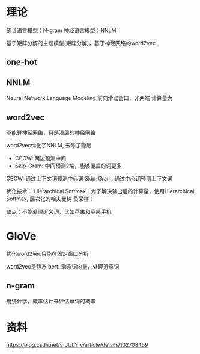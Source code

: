 # 理论

统计语言模型：N-gram
神经语言模型：NNLM

基于矩阵分解的主题模型(矩阵分解)，基于神经网络的word2vec
## one-hot





## NNLM
Neural Network Language Modeling
前向滑动窗口，非两端
计算量大

## word2vec
不能算神经网络，只是浅层的神经网络

word2vec优化了NNLM, 去除了隐层
- CBOW:  两边预测中间
- Skip-Gram:  中间预测2端，能够覆盖的词更多

CBOW:  通过上下文词预测中心词
Skip-Gram: 通过中心词预测上下文词

优化技术：
Hierarchical Softmax：为了解决输出层的计算量，使用Hierarchical Softmax, 层次化的哈夫曼树
负采样：

缺点：不能处理近义词，比如苹果和苹果手机

# GloVe
优化word2vec只能在固定窗口分析


word2vec是静态
bert:  动态词向量，处理近意词


## n-gram
用统计学，概率估计来评估单词的概率

# 资料
https://blog.csdn.net/v_JULY_v/article/details/102708459




